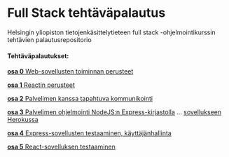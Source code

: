 # Full Stack tehtäväpalautus

Helsingin yliopiston tietojenkäsittelytieteen full stack -ohjelmointikurssin tehtävien palautusrepositorio

#### Tehtäväpalautukset:

[**osa 0** Web-sovellusten toiminnan perusteet](https://github.com/minnaRon/fullStack_tehtavapalautus/tree/master/osa0)

[**osa 1** Reactin perusteet](https://github.com/minnaRon/fullStack_tehtavapalautus/tree/master/osa1)

[**osa 2** Palvelimen kanssa tapahtuva kommunikointi](https://github.com/minnaRon/fullStack_tehtavapalautus/tree/master/osa2)

[**osa 3** Palvelimen ohjelmointi NodeJS:n Express-kirjastolla](https://github.com/minnaRon/fullStack_tehtavapalautus_osa3) 
... [sovellukseen Herokussa](https://fs-phonebook-15082022.herokuapp.com)

[**osa 4** Express-sovellusten testaaminen, käyttäjänhallinta](https://github.com/minnaRon/fullstack_blogisovellus_backend)

[**osa 5** React-sovelluksen testaaminen](https://github.com/minnaRon/fullStack_tehtavapalautus/tree/master/osa5/bloglist-frontend)
